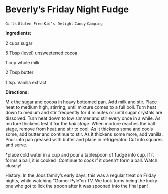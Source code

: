# Beverly’s Friday Night Fudge

`Gifts` `Gluten Free` `Kid’s Delight` `Candy` `Camping`

**Ingredients:**

2 cups sugar

5 Tbsp (level) unsweetened cocoa

1 cup whole milk

2 Tbsp butter

1 tsp. Vanilla extract

**Directions:**

Mix the sugar and cocoa in heavy bottomed pan. Add milk and stir. Place heat to medium high, stirring, until mixture comes to a full boil. Turn heat down to medium and stir frequently for 4 minutes or until sugar crystals are dissolved. Turn heat down to low simmer and stir every once in a while. As mixture thickens test it for the _ball stage._ When mixture reaches the ball stage, remove from heat and stir to cool. As it thickens some and cools some, add butter and continue to stir. As it thickens some more, add vanilla. Pour into pan greased with butter and place in refrigerator. Cut into squares and serve. 

*place cold water in a cup and pour a tablespoon of fudge into cup. If it forms a ball, it is cooked. Continue to cook if it doesn’t form a ball. Watch closely!

History: In the Joos family’s early days, this was a regular treat on Friday nights, while watching “Gomer Pyle”on TV. We took turns being the lucky one who got to lick the spoon after it was spooned into the final pan!
